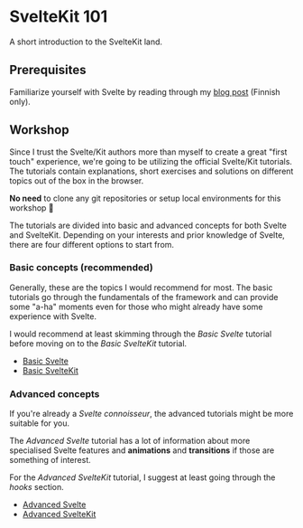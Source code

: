 # SvelteKit 101

A short introduction to the SvelteKit land.

## Prerequisites

Familiarize yourself with Svelte by reading through my [blog post](https://blog.knowit.fi/svelte-yksinkertainen-on-kaunista) (Finnish only).

## Workshop

Since I trust the Svelte/Kit authors more than myself to create a great "first touch" experience, we're going to be utilizing the official Svelte/Kit tutorials. The tutorials contain explanations, short exercises and solutions on different topics out of the box in the browser. 

**No need** to clone any git repositories or setup local environments for this workshop 🎉

The tutorials are divided into basic and advanced concepts for both Svelte and SvelteKit. Depending on your interests and prior knowledge of Svelte, there are four different options to start from.

### Basic concepts (recommended)

Generally, these are the topics I would recommend for most. The basic tutorials go through the fundamentals of the framework and can provide some "a-ha" moments even for those who might already have some experience with Svelte.

I would recommend at least skimming through the *Basic Svelte* tutorial before moving on to the *Basic SvelteKit* tutorial.

- [Basic Svelte](https://learn.svelte.dev/tutorial/welcome-to-svelte)
- [Basic SvelteKit](https://learn.svelte.dev/tutorial/introducing-sveltekit)

### Advanced concepts

If you're already a *Svelte connoisseur*, the advanced tutorials might be more suitable for you. 

The *Advanced Svelte* tutorial has a lot of information about more specialised Svelte features and **animations** and **transitions** if those are something of interest. 

For the *Advanced SvelteKit* tutorial, I suggest at least going through the *hooks* section.

- [Advanced Svelte](https://learn.svelte.dev/tutorial/tweens)
- [Advanced SvelteKit](https://learn.svelte.dev/tutorial/handle)
